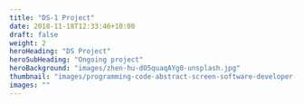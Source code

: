 ```yaml
---
title: "DS-1 Project"
date: 2018-11-18T12:33:46+10:00
draft: false
weight: 2
heroHeading: "DS Project"
heroSubHeading: "Ongoing project"
heroBackground: "images/zhen-hu-dO5quaqAYg0-unsplash.jpg"
thumbnail: "images/programming-code-abstract-screen-software-developer-computer-script-46326311.jpg"
images: ""
---
```

